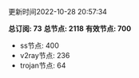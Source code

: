 更新时间2022-10-28 20:57:34

**总订阅: 73**
**总节点: 2118**
**有效节点: 700**
- ss节点: 400
- v2ray节点: 236
- trojan节点: 64
